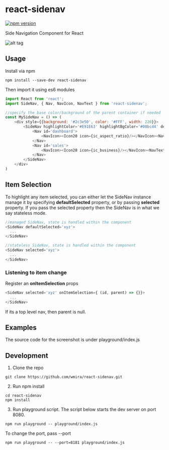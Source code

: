 # react-sidenav

[![npm version](https://badge.fury.io/js/react-sidenav.svg)](https://badge.fury.io/js/react-sidenav)

Side Navigation Component for React

![alt tag](https://raw.githubusercontent.com/wmira/react-sidenav/master/sidenav.png)

## Usage

Install via npm

```shell
npm install --save-dev react-sidenav
```

Then import it using es6 modules

```javascript
import React from 'react';
import SideNav, { Nav, NavIcon, NavText } from 'react-sidenav';

//specify the base color/background of the parent container if needed
const MySideNav = () => (
    <div style={{background: '#2c3e50', color: '#FFF', width: 220}}> 
        <SideNav highlightColor='#E91E63' highlightBgColor='#00bcd4' defaultSelected='sales'>       
            <Nav id='dashboard'>
                <NavIcon><Icon20 icon={ic_aspect_ratio}/></NavIcon><NavText> Dashboard </NavText>
            </Nav>
            <Nav id='sales'>
                <NavIcon><Icon20 icon={ic_business}/></NavIcon><NavText> Sales </NavText>
            </Nav>
        </SideNav>
    </div>
)

```

## Item Selection

To highlight any item selected, you can either let the SideNav instance manage it by specifying **defaultSelected** property,
or by passing **selected** property. If you pass the selected property then the SideNav is in what we say stateless mode.


```javascript
//managed SideNav, state is handled within the component
<SideNav defaultSelected='xyz'>
  ...
</SideNav>
```

```javascript
//stateless SideNav, state is handled within the component
<SideNav selected='xyz'>
  ...
</SideNav>
```

### Listening to item change

Register an **onItemSelection** props

```javascript
<SideNav selected='xyz' onItemSelection={ (id, parent) => {}}>
  ...
</SideNav>
```

If its a top level nav, then parent is null.

## Examples

The source code for the screenshot is under playground/index.js


## Development

1. Clone the repo
```shell
git clone https://github.com/wmira/react-sidenav.git
```

2. Run npm install
```shell
cd react-sidenav
npm install
```
3. Run playground script. The script below starts the dev server on port 8080.
```shell
npm run playground -- playground/index.js
```
To change the port, pass --port
```shell
npm run playground -- --port=8181 playground/index.js
```

